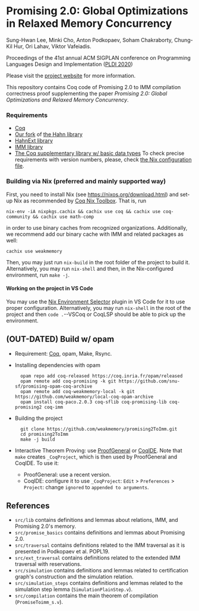 # Promising 2.0: Global Optimizations in Relaxed Memory Concurrency

Sung-Hwan Lee, Minki Cho, Anton Podkopaev, Soham Chakraborty, Chung-Kil Hur, Ori Lahav, Viktor Vafeiadis.

Proceedings of the 41st annual ACM SIGPLAN conference on Programming Languages Design and Implementation ([PLDI 2020](https://conf.researchr.org/home/pldi-2020))

Please visit the [project website](https://sf.snu.ac.kr/promising2.0/) for more information.

This repository contains Coq code of Promising 2.0 to IMM compilation correctness proof
supplementing the paper *Promising 2.0: Global Optimizations and Relaxed Memory Concurrency*.

### Requirements
* [Coq](https://coq.inria.fr)
* [Our fork](https://github.com/weakmemory/hahn) of [the Hahn library](https://github.com/vafeiadis/hahn)
* [HahnExt library](https://github.com/weakmemory/hahnExt)
* [IMM library](https://github.com/weakmemory/imm)
* [The Coq supplementary library w/ basic data types](https://github.com/snu-sf/promising-lib)
To check precise requirements with version numbers, please, check [the Nix configuration file](.nix/config.nix).

### Building via Nix (preferred and mainly supported way)
First, you need to install Nix (see https://nixos.org/download.html) and set-up Nix as recommended by [Coq Nix Toolbox](https://github.com/coq-community/coq-nix-toolbox).
That is, run
```
nix-env -iA nixpkgs.cachix && cachix use coq && cachix use coq-community && cachix use math-comp
```
in order to use binary caches from recognized organizations.
Additionally, we recommend add our binary cache with IMM and related packages as well:
```
cachix use weakmemory
```
Then, you may just run `nix-build` in the root folder of the project to build it.
Alternatively, you may run `nix-shell` and then, in the Nix-configured environment, run `make -j`.

#### Working on the project in VS Code
You may use the [Nix Environment Selector](https://marketplace.visualstudio.com/items?itemName=arrterian.nix-env-selector) plugin in VS Code for it to use proper configuration.
Alternatively, 
you may run `nix-shell` in the root of the project and then `code .`--VSCoq or CoqLSP should be able to pick up the environment.

## (OUT-DATED) Build w/ opam

- Requirement: [Coq](https://coq.inria.fr/download), opam, Make, Rsync.

- Installing dependencies with opam

        opam repo add coq-released https://coq.inria.fr/opam/released
        opam remote add coq-promising -k git https://github.com/snu-sf/promising-opam-coq-archive
        opam remote add coq-weakmemory-local -k git https://github.com/weakmemory/local-coq-opam-archive
        opam install coq-paco.2.0.3 coq-sflib coq-promising-lib coq-promising2 coq-imm

- Building the project

        git clone https://github.com/weakmemory/promising2ToImm.git
        cd promising2ToImm 
        make -j build

- Interactive Theorem Proving: use [ProofGeneral](https://proofgeneral.github.io/) or [CoqIDE](https://coq.inria.fr/download).
  Note that `make` creates `_CoqProject`, which is then used by ProofGeneral and CoqIDE. To use it:
    + ProofGeneral: use a recent version.
    + CoqIDE: configure it to use `_CoqProject`: `Edit` > `Preferences` > `Project`: change `ignored` to `appended to arguments`.

## References
- `src/lib` contains definitions and lemmas about relations, IMM, and Promising 2.0's memory.
- `src/promise_basics` contains definitions and lemmas about Promising 2.0.
- `src/traversal` contains definitions related to the IMM traversal as it is presented in Podkopaev et al. POPL19.
- `src/ext_traversal` contains definitions related to the extended IMM traversal with reservations.
- `src/simulation` contains definitions and lemmas related to certification graph's construction and the simulation relation.
- `src/simulation_steps` contains definitions and lemmas related to the simulation step lemma (`SimulationPlainStep.v`).
- `src/compilation` contains the main theorem of compilation (`PromiseToimm_s.v`).
